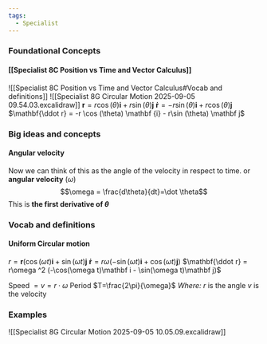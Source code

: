 ```yaml
---
tags:
  - Specialist
---
```

 ### Foundational Concepts
#### [[Specialist 8C Position vs Time and Vector Calculus]]
![[Specialist 8C Position vs Time and Vector Calculus#Vocab and definitions]]
![[Specialist 8G Circular Motion 2025-09-05 09.54.03.excalidraw]]
$\mathbf r = r \cos (\theta) \mathbf i + r \sin (\theta) \mathbf j$ 
$\mathbf {\dot r} = -r \sin (\theta) \mathbf i + r\cos (\theta ) \mathbf j$
$\mathbf{\ddot r} = -r \cos (\theta) \mathbf {i} - r\sin (\theta) \mathbf j$ 

### Big ideas and concepts
#### Angular velocity
Now we can think of this as the angle of the velocity in respect to time.
or **angular velocity** ($\omega$)
$$\omega = \frac{d\theta}{dt}=\dot \theta$$
This is **the first derivative of $\theta$**
### Vocab and definitions
#### Uniform Circular motion
$r=\mathbf r(\cos (\omega t) \mathbf i + \sin(\omega t)\mathbf j$
$\mathbf {\dot r} = r \omega (-\sin(\omega t)\mathbf i + \cos(\omega t)\mathbf j)$
$\mathbf{\ddot r} = r\omega ^2 (-\cos(\omega t)\mathbf i - \sin(\omega t)\mathbf j)$

Speed $= v=r\cdot \omega$
Period $T=\frac{2\pi}{\omega}$
*Where:*
	$r$ is the angle 
	$v$ is the velocity
### Examples
![[Specialist 8G Circular Motion 2025-09-05 10.05.09.excalidraw]]
